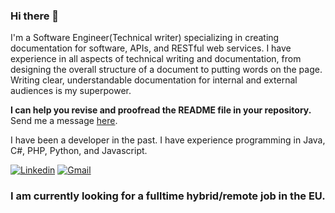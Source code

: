 ### Hi there 👋

I'm a Software Engineer(Technical writer) specializing in creating documentation for software, APIs, and RESTful web services. I have experience in all aspects of technical writing and documentation, from designing the overall structure of a document to putting words on the page. Writing clear, understandable documentation for internal and external audiences is my superpower.

**I can help you revise and proofread the README file in your repository.** Send me a message <a href="https://docs.google.com/forms/d/e/1FAIpQLSdi0tqCZWBHFzUsYFTzOdwW4PNQNjgNAeougrPehSFe4_M6nw/viewform?usp=sf_link" target="_blank">here</a>.

I have been a developer in the past. I have experience programming in Java, C#, PHP, Python, and Javascript. 





[![Linkedin](https://img.shields.io/badge/LinkedIn-0077B5?style=for-the-badge&logo=linkedin&logoColor=white)](https://www.linkedin.com/in/issavejdani/)
[![Gmail](https://img.shields.io/badge/Gmail-D14836?style=for-the-badge&logo=gmail&logoColor=white)](mailto:issavejdani@gmail.com)

<!--
**issavejdani/issavejdani** is a ✨ _special_ ✨ repository because its `README.md` (this file) appears on your GitHub profile.

Here are some ideas to get you started:

- 🔭 I’m currently working on ...
- 🌱 I’m currently learning ...
- 👯 I’m looking to collaborate on ...
- 🤔 I’m looking for help with ...
- 💬 Ask me about ...
- 📫 How to reach me: ...
- 😄 Pronouns: ...
- ⚡ Fun fact: ...
-->

### I am currently looking for a fulltime hybrid/remote job in the EU.
